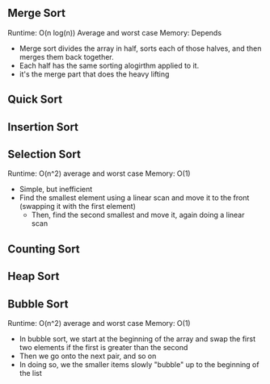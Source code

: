 ## Merge Sort
Runtime: O(n log(n)) Average and worst case
Memory: Depends

-  Merge sort divides the array in half, sorts each of those halves, and then merges them back together.
  -  Each half has the same sorting alogirthm applied to it.
  -  it's the merge part that does the heavy lifting

## Quick Sort

## Insertion Sort

## Selection Sort
Runtime: O(n^2) average and worst case
Memory: O(1)

-  Simple, but inefficient
-  Find the smallest element using a linear scan and move it to the front (swapping it with the first element)
   -  Then, find the second smallest and move it, again doing a linear scan

## Counting Sort

## Heap Sort

## Bubble Sort
Runtime: O(n^2) average and worst case
Memory: O(1)

-  In bubble sort, we start at the beginning of the array and swap the first two elements if the first is greater than the second
  -  Then we go onto the next pair, and so on
  -  In doing so, we the smaller items slowly "bubble" up to the beginning of the list
